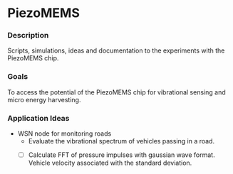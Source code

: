 # PiezoMEMS

### Description
Scripts, simulations, ideas and documentation to the experiments with the PiezoMEMS chip.

### Goals
To access the potential of the PiezoMEMS chip for vibrational sensing and micro energy harvesting.

### Application Ideas
- WSN node for monitoring roads
  - Evaluate the vibrational spectrum of vehicles passing in a road.
  - [ ] Calculate FFT of pressure impulses with gaussian wave format. Vehicle velocity associated with the standard deviation.

